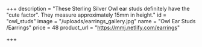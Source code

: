 +++
description = "These Sterling Silver Owl ear studs definitely have the \"cute factor\". They measure approximately 15mm in height."
id = "owl_studs"
image = "/uploads/earrings_gallery.jpg"
name = "Owl Ear Studs /Earrings"
price = 48
product_url = "https://mmj.netlify.com/earrings"

+++
